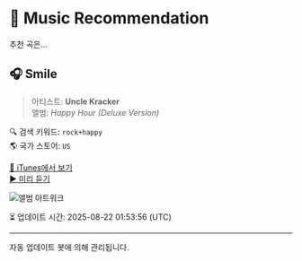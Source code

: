 
# 🎵 Music Recommendation

추천 곡은...

## 🎧 Smile  
> 아티스트: **Uncle Kracker**  
> 앨범: _Happy Hour (Deluxe Version)_  

🔍 검색 키워드: `rock+happy`  
🌎 국가 스토어: `US`

[🔗 iTunes에서 보기](https://music.apple.com/us/album/smile/328436251?i=328436584&uo=4)  
[▶️ 미리 듣기](https://audio-ssl.itunes.apple.com/itunes-assets/AudioPreview122/v4/3b/7c/bb/3b7cbb8b-89c6-c6d8-c718-3f56263fd9a2/mzaf_17778138524792161206.plus.aac.p.m4a)

![앨범 아트워크](https://is1-ssl.mzstatic.com/image/thumb/Music125/v4/46/55/51/46555158-8e19-cee9-8b76-ae41ab7f30a0/mzi.wfokkqwr.jpg/100x100bb.jpg)

⏳ 업데이트 시간: 2025-08-22 01:53:56 (UTC)

---
자동 업데이트 봇에 의해 관리됩니다.
